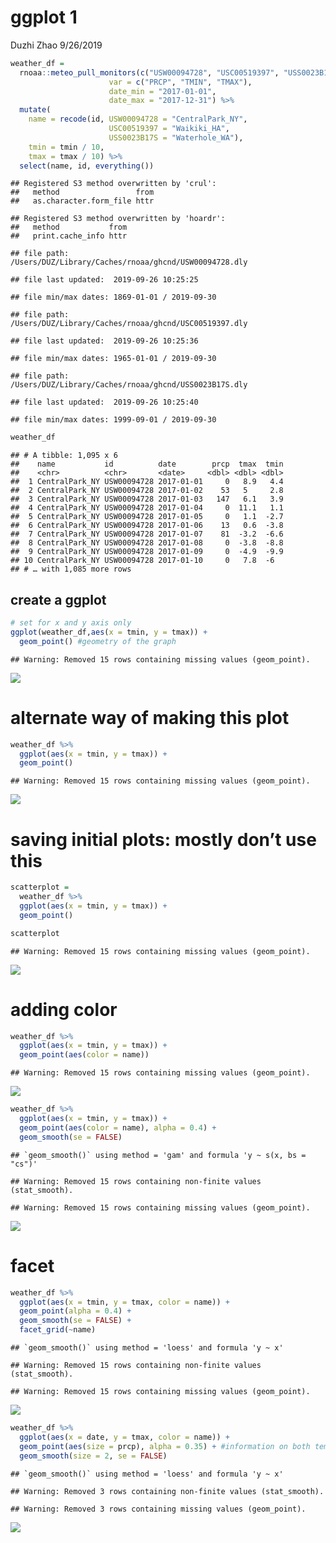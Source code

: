 ggplot 1
================
Duzhi Zhao
9/26/2019

``` r
weather_df = 
  rnoaa::meteo_pull_monitors(c("USW00094728", "USC00519397", "USS0023B17S"),
                      var = c("PRCP", "TMIN", "TMAX"), 
                      date_min = "2017-01-01",
                      date_max = "2017-12-31") %>%
  mutate(
    name = recode(id, USW00094728 = "CentralPark_NY", 
                      USC00519397 = "Waikiki_HA",
                      USS0023B17S = "Waterhole_WA"),
    tmin = tmin / 10,
    tmax = tmax / 10) %>%
  select(name, id, everything())
```

    ## Registered S3 method overwritten by 'crul':
    ##   method                 from
    ##   as.character.form_file httr

    ## Registered S3 method overwritten by 'hoardr':
    ##   method           from
    ##   print.cache_info httr

    ## file path:          /Users/DUZ/Library/Caches/rnoaa/ghcnd/USW00094728.dly

    ## file last updated:  2019-09-26 10:25:25

    ## file min/max dates: 1869-01-01 / 2019-09-30

    ## file path:          /Users/DUZ/Library/Caches/rnoaa/ghcnd/USC00519397.dly

    ## file last updated:  2019-09-26 10:25:36

    ## file min/max dates: 1965-01-01 / 2019-09-30

    ## file path:          /Users/DUZ/Library/Caches/rnoaa/ghcnd/USS0023B17S.dly

    ## file last updated:  2019-09-26 10:25:40

    ## file min/max dates: 1999-09-01 / 2019-09-30

``` r
weather_df
```

    ## # A tibble: 1,095 x 6
    ##    name           id          date        prcp  tmax  tmin
    ##    <chr>          <chr>       <date>     <dbl> <dbl> <dbl>
    ##  1 CentralPark_NY USW00094728 2017-01-01     0   8.9   4.4
    ##  2 CentralPark_NY USW00094728 2017-01-02    53   5     2.8
    ##  3 CentralPark_NY USW00094728 2017-01-03   147   6.1   3.9
    ##  4 CentralPark_NY USW00094728 2017-01-04     0  11.1   1.1
    ##  5 CentralPark_NY USW00094728 2017-01-05     0   1.1  -2.7
    ##  6 CentralPark_NY USW00094728 2017-01-06    13   0.6  -3.8
    ##  7 CentralPark_NY USW00094728 2017-01-07    81  -3.2  -6.6
    ##  8 CentralPark_NY USW00094728 2017-01-08     0  -3.8  -8.8
    ##  9 CentralPark_NY USW00094728 2017-01-09     0  -4.9  -9.9
    ## 10 CentralPark_NY USW00094728 2017-01-10     0   7.8  -6  
    ## # … with 1,085 more rows

## create a ggplot

``` r
# set for x and y axis only
ggplot(weather_df,aes(x = tmin, y = tmax)) + 
  geom_point() #geometry of the graph
```

    ## Warning: Removed 15 rows containing missing values (geom_point).

![](ggplot_1_files/figure-gfm/unnamed-chunk-2-1.png)<!-- -->

# alternate way of making this plot

``` r
weather_df %>% 
  ggplot(aes(x = tmin, y = tmax)) + 
  geom_point()
```

    ## Warning: Removed 15 rows containing missing values (geom_point).

![](ggplot_1_files/figure-gfm/unnamed-chunk-3-1.png)<!-- -->

# saving initial plots: mostly don’t use this

``` r
scatterplot =
  weather_df %>% 
  ggplot(aes(x = tmin, y = tmax)) + 
  geom_point()

scatterplot
```

    ## Warning: Removed 15 rows containing missing values (geom_point).

![](ggplot_1_files/figure-gfm/unnamed-chunk-4-1.png)<!-- -->

# adding color

``` r
weather_df %>% 
  ggplot(aes(x = tmin, y = tmax)) + 
  geom_point(aes(color = name))
```

    ## Warning: Removed 15 rows containing missing values (geom_point).

![](ggplot_1_files/figure-gfm/unnamed-chunk-5-1.png)<!-- -->

``` r
weather_df %>% 
  ggplot(aes(x = tmin, y = tmax)) + 
  geom_point(aes(color = name), alpha = 0.4) +
  geom_smooth(se = FALSE)
```

    ## `geom_smooth()` using method = 'gam' and formula 'y ~ s(x, bs = "cs")'

    ## Warning: Removed 15 rows containing non-finite values (stat_smooth).

    ## Warning: Removed 15 rows containing missing values (geom_point).

![](ggplot_1_files/figure-gfm/unnamed-chunk-6-1.png)<!-- -->

# facet

``` r
weather_df %>% 
  ggplot(aes(x = tmin, y = tmax, color = name)) + 
  geom_point(alpha = 0.4) + 
  geom_smooth(se = FALSE) +
  facet_grid(~name)
```

    ## `geom_smooth()` using method = 'loess' and formula 'y ~ x'

    ## Warning: Removed 15 rows containing non-finite values (stat_smooth).

    ## Warning: Removed 15 rows containing missing values (geom_point).

![](ggplot_1_files/figure-gfm/unnamed-chunk-7-1.png)<!-- -->

``` r
weather_df %>% 
  ggplot(aes(x = date, y = tmax, color = name)) +
  geom_point(aes(size = prcp), alpha = 0.35) + #information on both temperature, date and precipitation
  geom_smooth(size = 2, se = FALSE)
```

    ## `geom_smooth()` using method = 'loess' and formula 'y ~ x'

    ## Warning: Removed 3 rows containing non-finite values (stat_smooth).

    ## Warning: Removed 3 rows containing missing values (geom_point).

![](ggplot_1_files/figure-gfm/unnamed-chunk-8-1.png)<!-- -->
